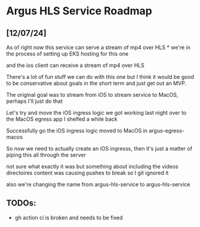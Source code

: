 # Argus HLS Service Roadmap 

## [12/07/24]

As of right now this service can serve a stream of mp4 over HLS
    * we're in the process of setting up EKS hosting for this one 

and the ios client can receive a stream of mp4 over HLS

There's a lot of fun stuff we can do with this one but I think it would be good to be conservative about goals in the short term and just get out an MVP. 

The original goal was to stream from iOS to stream service to MacOS, perhaps I'll just do that

Let's try and move the iOS ingress logic we got working last night over to the MacOS egress app I shelfed a while back

Successfully go the iOS ingress logic moved to MacOS in argus-egress-macos

So now we need to actually create an iOS ingresss, then it's just a matter of piping this all through the server 

not sure what exactly it was but something about including the videos directoires content was causing pushes to break so I git ignored it

also we're changing the name from argus-hls-service to argus-hls-service

## TODOs: 

* gh action ci is broken and needs to be fixed